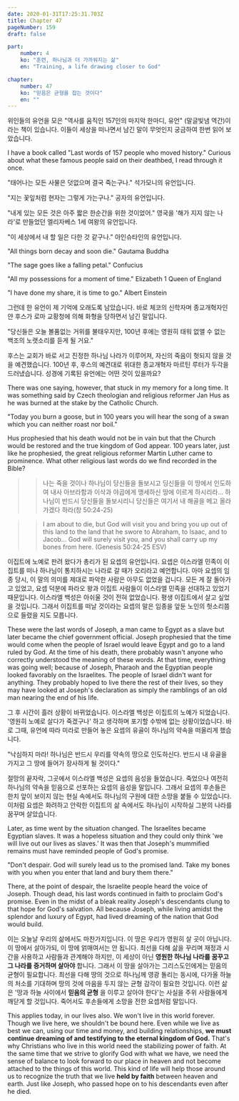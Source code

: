 ```yaml
---
date: 2020-01-31T17:25:31.703Z
title: Chapter 47
pageNumber: 159
draft: false

part:
    number: 4
    ko: "훈련, 하나님과 더 가까워지는 삶"
    en: "Training, a life drawing closer to God"

chapter:
    number: 47
    ko: "믿음은 균형을 잡는 것이다"
    en: ""
---
```

위인들의 유언을 모은 "역사를 움직인 157인의 마지악 한마디, 유언" (말글빛냄 역간)이라는 책이 있습니다. 이들이 세상을 떠나면서 남긴 말이 무엇인지 궁금하여 한번 읽어 보았습니다.

I have a book called "Last words of 157 people who moved history." Curious about what these famous people said on their deathbed, I read through it once.

"태어나는 모든 사물은 덧없으며 결국 죽는구나." 석가모니의 유언입니다.

"지는 꽃잎처럼 현자는 그렇게 가는구나." 공자의 유언입니다.

"내게 있는 모든 것은 아주 짧은 한순간을 위한 것이었어." 영국을 '해가 지지 않는 나라'로 만들었던 엘리자베스 1세 여왕의 유언입니다.

"이 세상에서 내 할 일은 다한 것 같구나." 아인슈타인의 유언입니다.

"All things born decay and soon die." Gautama Buddha

"The sage goes like a falling petal." Confucius

"All my possessions for a moment of time." Elizabeth 1 Queen of England

"I have done my share, it is time to go." Albert Einstein

그런데 한 유언이 제 기억에 오래도록 남았습니다. 바로 체코의 신학자며 종교개혁자인 얀 후스가 로마 교황청에 의해 화형을 당하면서 남긴 말입니다.

"당신들은 오늘 볼품없는 거위를 불태우지만, 100년 후에는 영원히 태워 없앨 수 없는 백조의 노랫소리를 듣게 될 거요."

후스는 교회가 바로 서고 진정한 하나님 나라가 이루어져, 자신의 죽음이 헛되지 않을 것을 예견했습니다. 100년 후, 후스의 예견대로 위대한 종교개혁자 마르틴 루터가 두각을 드러냈습니다. 성경에 기록된 유언에는 어떤 것이 있을까요?

There was one saying, however, that stuck in my memory for a long time. It was something said by Czech theologian and religious reformer Jan Hus as he was burned at the stake by the Catholic Church.

"Today you burn a goose, but in 100 years you will hear the song of a swan which you can neither roast nor boil."

Hus prophesied that his death would not be in vain but that the Church would be restored and the true kingdom of God appear. 100 years later, just like he prophesied, the great religious reformer Martin Luther came to prominence. What other religious last words do we find recorded in the Bible?

>> 나는 죽을 것이나 하나님이 당신들을 돌보시고 딩신들을 이 땅에서 인도하여 내사 아브라함과 이삭과 야곱에게 맹세하신 땅에 이르게 하시리라... 하나님이 반드시 당신들을 돌보시리니 당신들은 여기서 내 해골을 메고 올라가겠다 하라(창 50:24-25)

>> I am about to die, but God will visit you and bring you up out of this land to the land that he swore to Abraham, to Isaac, and to Jacob... God will surely visit you, and you shall carry up my bones from here. (Genesis 50:24-25 ESV)

이집트에 노예로 판려 왔다가 총리가 된 요셉의 유언입니다. 요셉은 이스라엘 민족이 이집트를 떠나 하나님이 통치하시는 나라로 갈 때가 오리라고 예언합니다. 아마 요셉의 임종 당시, 이 말의 의미를 제대로 파악한 사람은 아무도 없었을 겁니다. 모든 게 잘 돌아가고 있었고, 요셉 덕분에 파라오 왕과 이집트 사람들이 이스라엘 민족을 선대하고 있었기 때문입니다. 이스라엘 백성은 아쉬울 것이 전혀 없었습니다. 평생 이집트에서 살고 싶었을 것입니다. 그래서 이집트를 떠날 것이라는 요셉의 말은 임종을 앞둔 노인의 헛소리쯤으로 들렸을 지도 모릅니다.

These were the last words of Joseph, a man came to Egypt as a slave but later became the chief government official. Joseph prophesied that the time would come when the people of Israel would leave Egypt and go to a land ruled by God. At the time of his death, there probably wasn't anyone who correctly understood the meaning of these words. At that time, everything was going well; because of Joseph, Pharaoh and the Egyptian people looked favorably on the Israelites. The people of Israel didn't want for anything. They probably hoped to live there the rest of their lives, so they may have looked at Joseph's declaration as simply the ramblings of an old man nearing the end of his life.

그 후 시간이 흘러 상황이 바뀌었습니다. 이스라엘 백성은 이집트의 노예가 되었습니다. '영원히 노예로 살다가 죽겠구나' 하고 생각하며 포기할 수밖에 없는 상황이었습니다. 바로 그때, 유언에 따라 미라로 만들어 놓은 요셉의 유골이 하나님의 약속을 떠올리게 했습니다.

"낙심하지 마라! 하나님은 반드시 우리를 약속의 땅으로 인도하신다. 반드시 내 유골을 가지고 그 땅에 들어가 장사하게 될 것이다."

절망의 끝자락, 그곳에서 이스라엘 백성은 요셉의 음성을 들었습니다. 죽었으나 여전히 하나님의 약속을 믿음으로 선포하는 요셉의 음성을 말입니다. 그래서 요셉의 후손들은 한치 앞이 보이지 않는 현실 속에서도 하나님의 구원에 대한 소망을 붙들 수 있었습니다. 이처럼 요셉은 화려하고 안락한 이집트의 삶 속에서도 하나님이 시작하실 그분의 나라를 꿈꾸며 살았습니다.

Later, as time went by the situation changed. The Israelites became Egyptian slaves. It was a hopeless situation and they could only think 'we will live out our lives as slaves.' It was then that Joseph's mummified remains must have reminded people of God's promise.

"Don't despair. God will surely lead us to the promised land. Take my bones with you when you enter that land and bury them there."

There, at the point of despair, the Israelite people heard the voice of Joseph. Though dead, his last words continued in faith to proclaim God's promise. Even in the midst of a bleak reality Joseph's descendants clung to that hope for God's salvation. All because Joseph, while living amidst the splendor and luxury of Egypt, had lived dreaming of the nation that God would build.

이는 오늘날 우리의 삶에서도 마찬가지입니다. 이 땅은 우리가 영원히 살 곳이 아닙니다. 이 땅에서 살아가되, 이 땅에 얽매여서는 안 됩니다. 최선을 다해 삶을 꾸리며 재정과 시간을 사용하고 사람들과 관계해야 하지만, 이 세상이 아닌 **영원한 하나님 나라를 꿈꾸고 그 나라를 증거하며 살아야** 합니다. 그래서 이 땅을 살아가는 그리스도인에게는 믿음의 균형이 필요합니다. 최선을 다해 땅의 것으로 하나님께 영광 돌리는 동시에, 다가올 하늘의 처소를 기대하며 땅의 것에 마음을 두지 않는 균형 감각이 필요한 것입니다. 이런 삶은 '땅과 하늘 사이에서 **믿음의 균형** 을 이루고 살아야 한다'는 사실을 주위 사람들에게 깨닫게 할 것입니다. 죽어서도 후손들에게 소망을 전한 요셉처럼 말입니다.

This applies today, in our lives also. We won't live in this world forever. Though we live here, we shouldn't be bound here. Even while we live as best we can, using our time and money, and building relationships, **we must continue dreaming of and testifying to the eternal kingdom of God.** That's why Christians who live in this world need the stabilizing power of faith. At the same time that we strive to glorify God with what we have, we need the sense of balance to look forward to our place in heaven and not become attached to the things of this world. This kind of life will help those around us to recognize the truth that we live **held by faith** between heaven and earth. Just like Joseph, who passed hope on to his descendants even after he died.
